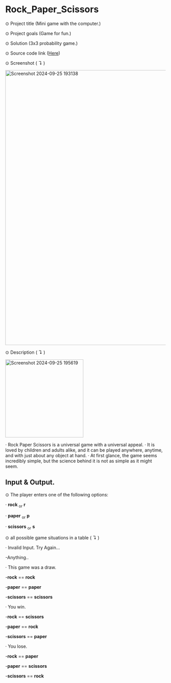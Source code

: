 # Rock_Paper_Scissors



⊙ Project title (Mini game with the computer.)


⊙ Project goals (Game for fun.)


⊙ Solution (3x3 probability game.)


⊙ Source code link ([Here](https://github.com/TmCsharp/RockPaperScissors/blob/522ada6d26d319e3948bee980201108e3a2649ee/RockPaperScissors.cs#L1))


⊙ Screenshot ( ↴ )


<img width="863" alt="Screenshot 2024-09-25 193138" src="https://github.com/user-attachments/assets/cae36c38-3f89-46f7-a88b-f34b896020f1">



⊙ Description ( ↴ )

<img width="245" alt="Screenshot 2024-09-25 195619" src="https://github.com/user-attachments/assets/f4c17cf7-aeb5-43cb-bf10-4ebf78f945d2">


‧ Rock Paper Scissors is a universal game with a universal appeal. 
‧ It is loved by children and adults alike, and it can be played anywhere, anytime, and with just about any object at hand. 
‧ At first glance, the game seems incredibly simple, but the science behind it is not as simple as it might seem.

## Input & Output.


⊙ The player enters one of the following options:

‧ **rock** <sub>or</sub> **r**

‧ **paper** <sub>or</sub> **p**

‧ **scissors** <sub>or</sub> **s**


⊙ all possible game situations in a table ( ↴ )

‧ Invalid Input. Try Again...

  -Anything..
  
‧ This game was a draw.

  -**rock** == **rock**
  
  -**paper** == **paper**
  
  -**scissors** == **scissors**
  
‧ You win.

  -**rock** == **scissors**
  
  -**paper** == **rock**
  
  -**scissors** == **paper**
  
‧ You lose.

  -**rock** == **paper**
  
  -**paper** == **scissors**
  
  -**scissors** == **rock**
